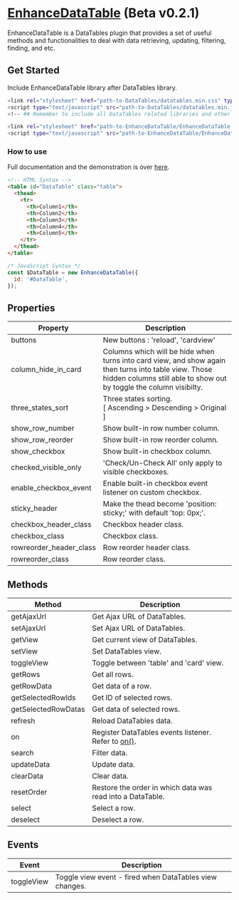 # [EnhanceDataTable](https://www.rightpristine.com/zeikman/EnhanceDataTable/demo/) (Beta v0.2.1)
EnhanceDataTable is a DataTables plugin that provides a set of useful methods and functionalities to deal with data retrieving, updating, filtering, finding, and etc.

## Get Started

Include EnhanceDataTable library after DataTables library.

```sh
<link rel="stylesheet" href="path-to-DataTables/datatables.min.css" type="text/css" />
<script type="text/javascript" src="path-to-DataTables/datatables.min.js"></script>
<!-- ## Remember to include all DataTables related libraries and other necessary dependency libraries ## -->

<link rel="stylesheet" href="path-to-EnhanceDataTable/EnhanceDataTable.css" type="text/css" />
<script type="text/javascript" src="path-to-EnhanceDataTable/EnhanceDataTable.js"></script>
```

### How to use

Full documentation and the demonstration is over [here](https://www.rightpristine.com/zeikman/EnhanceDataTable/demo/).

```html
<!-- HTML Syntax -->
<table id="DataTable" class="table">
  <thead>
    <tr>
      <th>Column1</th>
      <th>Column2</th>
      <th>Column3</th>
      <th>Column4</th>
      <th>Column5</th>
    </tr>
  </thead>
</table>
```

```javascript
/* JavaScript Syntax */
const $DataTable = new EnhanceDataTable({
  id: '#DataTable',
});
```

## Properties

<table>
  <thead>
    <tr>
      <th>Property</th>
      <th>Description</th>
    </tr>
  </thead>
  <tbody>
    <tr>
      <td>buttons</td>
      <td>New buttons : 'reload', 'cardview'</td>
    </tr>
    <tr>
      <td>column_hide_in_card</td>
      <td>
        Columns which will be hide when turns into card view, and show again then turns into table view.
        Those hidden columns still able to show out by toggle the column visibilty.
      </td>
    </tr>
    <tr>
      <td>three_states_sort</td>
      <td>
        Three states sorting.<br />
        [ Ascending > Descending > Original ]
    </td>
    </tr>
    <tr>
      <td>show_row_number</td>
      <td>Show built-in row number column.</td>
    </tr>
    <tr>
      <td>show_row_reorder</td>
      <td>Show built-in row reorder column.</td>
    </tr>
    <tr>
      <td>show_checkbox</td>
      <td>Show built-in checkbox column.</td>
    </tr>
    <tr>
      <td>checked_visible_only</td>
      <td>'Check/Un-Check All' only apply to visible checkboxes.</td>
    </tr>
    <tr>
      <td>enable_checkbox_event</td>
      <td>Enable built-in checkbox event listener on custom checkbox.</td>
    </tr>
    <tr>
      <td>sticky_header</td>
      <td>Make the thead become 'position: sticky;' with default 'top: 0px;'.</td>
    </tr>
    <tr>
      <td>checkbox_header_class</td>
      <td>Checkbox header class.</td>
    </tr>
    <tr>
      <td>checkbox_class</td>
      <td>Checkbox class.</td>
    </tr>
    <tr>
      <td>rowreorder_header_class</td>
      <td>Row reorder header class.</td>
    </tr>
    <tr>
      <td>rowreorder_class</td>
      <td>Row reorder class.</td>
    </tr>
  </tbody>
</table>

## Methods

<table>
  <thead>
    <tr>
      <th>Method</th>
      <th>Description</th>
    </tr>
  </thead>
  <tbody>
    <tr>
      <td>getAjaxUrl</td>
      <td>Get Ajax URL of DataTables.</td>
    </tr>
    <tr>
      <td>setAjaxUrl</td>
      <td>Set Ajax URL of DataTables.</td>
    </tr>
    <tr>
      <td>getView</td>
      <td>Get current view of DataTables.</td>
    </tr>
    <tr>
      <td>setView</td>
      <td>Set DataTables view.</td>
    </tr>
    <tr>
      <td>toggleView</td>
      <td>Toggle between 'table' and 'card' view.</td>
    </tr>
    <tr>
      <td>getRows</td>
      <td>Get all rows.</td>
    </tr>
    <tr>
      <td>getRowData</td>
      <td>Get data of a row.</td>
    </tr>
    <tr>
      <td>getSelectedRowIds</td>
      <td>Get ID of selected rows.</td>
    </tr>
    <!-- <tr>
      <td>getVisibleSelectedRowIds</td>
      <td>Get ID of visible and selected rows.</td>
    </tr> -->
    <tr>
      <td>getSelectedRowDatas</td>
      <td>Get data of selected rows.</td>
    </tr>
    <!-- <tr>
      <td>getVisibleSelectedRowDatas</td>
      <td>Get data of visible and selected rows.</td>
    </tr> -->
    <tr>
      <td>refresh</td>
      <td>Reload DataTables data.</td>
    </tr>
    <tr>
      <td>on</td>
      <td>
        Register DataTables events listener.<br />
        Refer to <a href="https://datatables.net/reference/api/on()" target="_blank">on()</a>.
      </td>
    </tr>
    <tr>
      <td>search</td>
      <td>Filter data.</td>
    </tr>
    <tr>
      <td>updateData</td>
      <td>Update data.</td>
    </tr>
    <tr>
      <td>clearData</td>
      <td>Clear data.</td>
    </tr>
    <tr>
      <td>resetOrder</td>
      <td>Restore the order in which data was read into a DataTable.</td>
    </tr>
    <tr>
      <td>select</td>
      <td>Select a row.</td>
    </tr>
    <tr>
      <td>deselect</td>
      <td>Deselect a row.</td>
    </tr>
  </tbody>
</table>

## Events

<table>
  <thead>
    <tr>
      <th>Event</th>
      <th>Description</th>
    </tr>
  </thead>
  <tbody>
    <tr>
      <td>toggleView</td>
      <td>Toggle view event - fired when DataTables view changes.</td>
    </tr>
  </tbody>
</table>